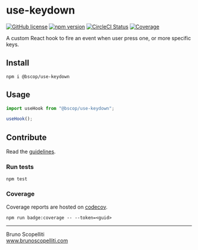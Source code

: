 # use-keydown

[![GitHub license](https://img.shields.io/badge/license-MIT-blue.svg)](https://github.com/brunoscopelliti/use-keydown/blob/main/LICENSE)
[![npm version](https://img.shields.io/npm/v/@bscop/use-keydown.svg?style=flat)](https://www.npmjs.com/package/@bscop/use-keydown)
[![CircleCI Status](https://circleci.com/gh/brunoscopelliti/use-keydown.svg?style=shield&circle-token=:circle-token)](https://circleci.com/gh/brunoscopelliti/use-keydown)
[![Coverage](https://img.shields.io/codecov/c/github/brunoscopelliti/use-keydown)](https://app.codecov.io/gh/brunoscopelliti/use-keydown/)

A custom React hook to fire an event when user press one, or more specific keys.

## Install

```
npm i @bscop/use-keydown
```

## Usage

```js
import useHook from "@bscop/use-keydown";

useHook();
```

## Contribute

Read the [guidelines](./CONTRIBUTING.md).

### Run tests

```
npm test
```

### Coverage

Coverage reports are hosted on [codecov](https://codecov.io/).

```
npm run badge:coverage -- --token=<guid>
```

---

Bruno Scopelliti\
www.brunoscopelliti.com
